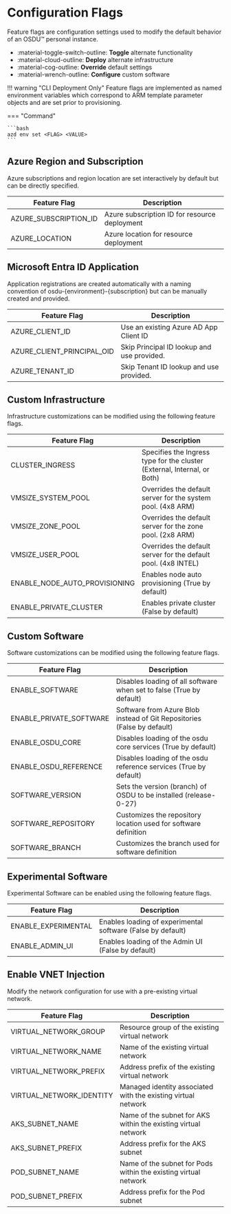 # Configuration Flags

Feature flags are configuration settings used to modify the default behavior of an OSDU™ personal instance.

<div class="grid cards" markdown>

- :material-toggle-switch-outline: __Toggle__ alternate functionality
- :material-cloud-outline: __Deploy__  alternate infrastructure
- :material-cog-outline: __Override__ default settings
- :material-wrench-outline: __Configure__ custom software 

</div>


!!! warning "CLI Deployment Only"
    Feature flags are implemented as named environment variables which correspond to ARM template parameter objects and are set prior to provisioning.

=== "Command"
    
    ```bash
    azd env set <FLAG> <VALUE>
    ```

## Azure Region and Subscription

Azure subscriptions and region location are set interactively by default but can be directly specified.

| Feature Flag              | Description                                                                 |
|---------------------------|-----------------------------------------------------------------------------|
| AZURE_SUBSCRIPTION_ID    | Azure subscription ID for resource deployment                              |
| AZURE_LOCATION           | Azure location for resource deployment                                      |

## Microsoft Entra ID Application

Application registrations are created automatically with a naming convention of osdu-{environment}-{subscription} but can be manually created and provided.

| Feature Flag              | Description                                                                 |
|---------------------------|-----------------------------------------------------------------------------|
| AZURE_CLIENT_ID           | Use an existing Azure AD App Client ID                                      |
| AZURE_CLIENT_PRINCIPAL_OID| Skip Principal ID lookup and use provided.                                  |
| AZURE_TENANT_ID           | Skip Tenant ID lookup and use provided.                                     |


## Custom Infrastructure

Infrastructure customizations can be modified using the following feature flags.

| Feature Flag              | Description                                                                 |
|---------------------------|-----------------------------------------------------------------------------|
| CLUSTER_INGRESS           | Specifies the Ingress type for the cluster (External, Internal, or Both)    |
| VMSIZE_SYSTEM_POOL        | Overrides the default server for the system pool. (4x8 ARM)                 |
| VMSIZE_ZONE_POOL          | Overrides the default server for the zone pool. (2x8 ARM)                   |
| VMSIZE_USER_POOL          | Overrides the default server for the default pool. (4x8 INTEL)              |
| ENABLE_NODE_AUTO_PROVISIONING | Enables node auto provisioning (True by default)                        |
| ENABLE_PRIVATE_CLUSTER    | Enables private cluster (False by default)                                  |


## Custom Software

Software customizations can be modified using the following feature flags.

| Feature Flag              | Description                                                                 |
|---------------------------|-----------------------------------------------------------------------------|
| ENABLE_SOFTWARE           | Disables loading of all software when set to false (True by default)        |
| ENABLE_PRIVATE_SOFTWARE   | Software from Azure Blob instead of Git Repositories (False by default)     |
| ENABLE_OSDU_CORE          | Disables loading of the osdu core services (True by default)                |
| ENABLE_OSDU_REFERENCE     | Disables loading of the osdu reference services (True by default)           |
| SOFTWARE_VERSION          | Sets the version (branch) of OSDU to be installed (release-0-27)            |
| SOFTWARE_REPOSITORY       | Customizes the repository location used for software definition             |
| SOFTWARE_BRANCH           | Customizes the branch used for software definition                          |


## Experimental Software

Experimental Software can be enabled using the following feature flags.

| Feature Flag              | Description                                                                 |
|---------------------------|-----------------------------------------------------------------------------|
| ENABLE_EXPERIMENTAL       | Enables loading of experimental software (False by default)                 |
| ENABLE_ADMIN_UI           | Enables loading of the Admin UI (False by default)                          |


## Enable VNET Injection

Modify the network configuration for use with a pre-existing virtual network.

| Feature Flag              | Description                                                                 |
|---------------------------|-----------------------------------------------------------------------------|
| VIRTUAL_NETWORK_GROUP     | Resource group of the existing virtual network                               |
| VIRTUAL_NETWORK_NAME      | Name of the existing virtual network                                         |
| VIRTUAL_NETWORK_PREFIX    | Address prefix of the existing virtual network                               |
| VIRTUAL_NETWORK_IDENTITY  | Managed identity associated with the existing virtual network                |
| AKS_SUBNET_NAME           | Name of the subnet for AKS within the existing virtual network               |
| AKS_SUBNET_PREFIX         | Address prefix for the AKS subnet                                            |
| POD_SUBNET_NAME           | Name of the subnet for Pods within the existing virtual network              |
| POD_SUBNET_PREFIX         | Address prefix for the Pod subnet                                            |

